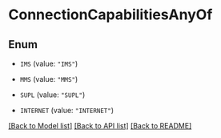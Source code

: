 # ConnectionCapabilitiesAnyOf

## Enum


* `IMS` (value: `"IMS"`)

* `MMS` (value: `"MMS"`)

* `SUPL` (value: `"SUPL"`)

* `INTERNET` (value: `"INTERNET"`)


[[Back to Model list]](../README.md#documentation-for-models) [[Back to API list]](../README.md#documentation-for-api-endpoints) [[Back to README]](../README.md)


